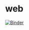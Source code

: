 # web

[![Binder](https://mybinder.org/badge_logo.svg)](https://mybinder.org/v2/gh/Walter-hsieh/web/HEAD)
